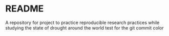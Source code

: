 # README

A repository for project to practice reproducible research practices while studying the state of drought around the world
test for the git commit color
